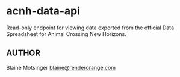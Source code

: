 # acnh-data-api

Read-only endpoint for viewing data exported from the official Data Spreadsheet for Animal Crossing New Horizons.

## AUTHOR

Blaine Motsinger <blaine@renderorange.com>
